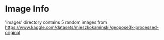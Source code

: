 # Image Info
'images' directory contains 5 random images from https://www.kaggle.com/datasets/mieszkokaminski/geopose3k-processed-original
